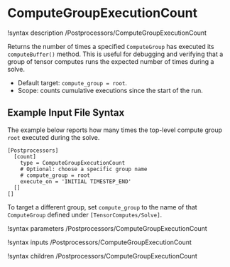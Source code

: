 # ComputeGroupExecutionCount

!syntax description /Postprocessors/ComputeGroupExecutionCount

Returns the number of times a specified `ComputeGroup` has executed its
`computeBuffer()` method. This is useful for debugging and verifying that a
group of tensor computes runs the expected number of times during a solve.

- Default target: `compute_group = root`.
- Scope: counts cumulative executions since the start of the run.

## Example Input File Syntax

The example below reports how many times the top-level compute group `root`
executed during the solve.

```
[Postprocessors]
  [count]
    type = ComputeGroupExecutionCount
    # Optional: choose a specific group name
    # compute_group = root
    execute_on = 'INITIAL TIMESTEP_END'
  []
[]
```

To target a different group, set `compute_group` to the name of that
`ComputeGroup` defined under `[TensorComputes/Solve]`.

!syntax parameters /Postprocessors/ComputeGroupExecutionCount

!syntax inputs /Postprocessors/ComputeGroupExecutionCount

!syntax children /Postprocessors/ComputeGroupExecutionCount

